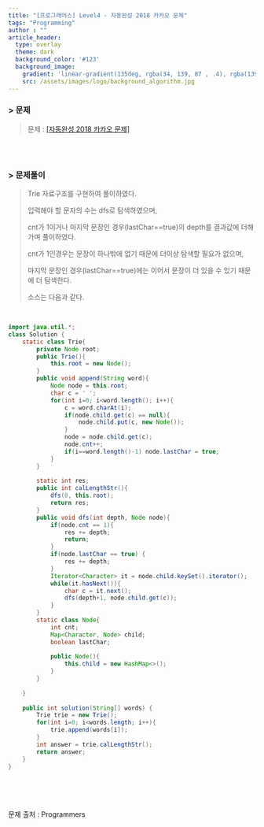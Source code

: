 ```yaml
---
title: "[프로그래머스] Level4 - 자동완성 2018 카카오 문제"
tags: "Programming"
author : ""
article_header:
  type: overlay
  theme: dark
  background_color: '#123'
  background_image:
    gradient: 'linear-gradient(135deg, rgba(34, 139, 87 , .4), rgba(139, 34, 139, .4))'
    src: /assets/images/logo/background_algorithm.jpg
---
```


### > 문제

> 문제 : [[자동완성 2018 카카오 문제]](https://programmers.co.kr/learn/courses/30/lessons/17685)

<br>

<br>

### > 문제풀이

> Trie 자료구조를 구현하여 풀이하였다.
>
> 입력해야 할 문자의 수는 dfs로 탐색하였으며,
>
> cnt가 1이거나 마지막 문장인 경우(lastChar==true)의 depth를 결과값에 더해가며 풀이하였다.
>
> 
>
> cnt가 1인경우는 문장이 하나밖에 없기 때문에 더이상 탐색할 필요가 없으며,
>
> 마지막 문장인 경우(lastChar==true)에는 이어서 문장이 더 있을 수 있기 때문에 더 탐색한다.
>
> 
>
> 소스는 다음과 같다.

<br/>

```java
import java.util.*;
class Solution {
    static class Trie{
        private Node root;
        public Trie(){
            this.root = new Node();
        }
        public void append(String word){
            Node node = this.root;
            char c = ' ';
            for(int i=0; i<word.length(); i++){
                c = word.charAt(i);
                if(node.child.get(c) == null){
                    node.child.put(c, new Node());
                }
                node = node.child.get(c);
                node.cnt++;
                if(i==word.length()-1) node.lastChar = true;
            }
        }
        
        static int res;
        public int calLengthStr(){
            dfs(0, this.root);
            return res;
        }
        public void dfs(int depth, Node node){
            if(node.cnt == 1){
                res += depth;
                return;
            }
            if(node.lastChar == true) {
                res += depth;
            }
            Iterator<Character> it = node.child.keySet().iterator();
            while(it.hasNext()){
                char c = it.next();
                dfs(depth+1, node.child.get(c));
            }
        }
        static class Node{
            int cnt;
            Map<Character, Node> child;
            boolean lastChar;
            
            public Node(){
                this.child = new HashMap<>();
            }
        }
        
    }
    
    public int solution(String[] words) {
        Trie trie = new Trie();
        for(int i=0; i<words.length; i++){
            trie.append(words[i]);
        }
        int answer = trie.calLengthStr();
        return answer;
    }
}
```



<br/>

<br/>

<br/>

문제 출처 : Programmers

<br/>

<br/>

<br/>